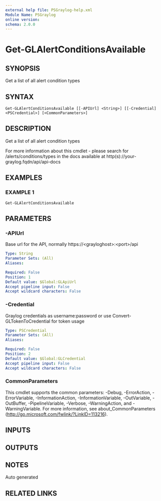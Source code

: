 ```yaml
---
external help file: PSGraylog-help.xml
Module Name: PSGraylog
online version:
schema: 2.0.0
---
```


# Get-GLAlertConditionsAvailable

## SYNOPSIS
Get a list of all alert condition types

## SYNTAX

```
Get-GLAlertConditionsAvailable [[-APIUrl] <String>] [[-Credential] <PSCredential>] [<CommonParameters>]
```

## DESCRIPTION
Get a list of all alert condition types


For more information about this cmdlet - please search for /alerts/conditions/types in the docs available at http(s)://your-graylog.fqdn/api/api-docs

## EXAMPLES

### EXAMPLE 1
```
Get-GLAlertConditionsAvailable
```

## PARAMETERS

### -APIUrl
Base url for the API, normally https://\<grayloghost\>:\<port\>/api

```yaml
Type: String
Parameter Sets: (All)
Aliases:

Required: False
Position: 1
Default value: $Global:GLApiUrl
Accept pipeline input: False
Accept wildcard characters: False
```

### -Credential
Graylog credentials as username:password or use Convert-GLTokenToCredential for token usage

```yaml
Type: PSCredential
Parameter Sets: (All)
Aliases:

Required: False
Position: 2
Default value: $Global:GLCredential
Accept pipeline input: False
Accept wildcard characters: False
```

### CommonParameters
This cmdlet supports the common parameters: -Debug, -ErrorAction, -ErrorVariable, -InformationAction, -InformationVariable, -OutVariable, -OutBuffer, -PipelineVariable, -Verbose, -WarningAction, and -WarningVariable. For more information, see about_CommonParameters (http://go.microsoft.com/fwlink/?LinkID=113216).

## INPUTS

## OUTPUTS

## NOTES
Auto generated

## RELATED LINKS
